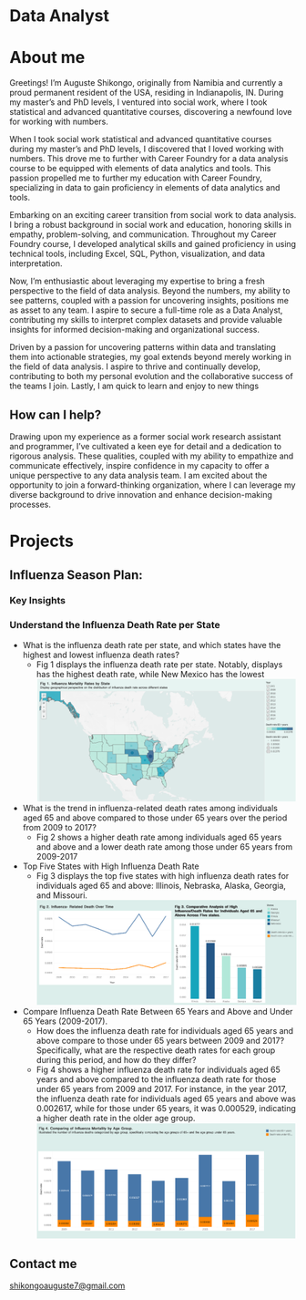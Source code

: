 # Data Analyst
# About me
Greetings! I’m Auguste Shikongo, originally from Namibia and currently a proud permanent resident of the USA, residing in Indianapolis, IN. During my master’s and PhD levels, I ventured into social work, where I took statistical and advanced quantitative courses, discovering a newfound love for working with numbers. 

When I took social work statistical and advanced quantitative courses during my master’s and PhD levels, I discovered that I loved working with numbers. This drove me to further with Career Foundry for a data analysis course to be equipped with elements of data analytics and tools. This passion propelled me to further my education with Career Foundry, specializing in data to gain proficiency in elements of data analytics and tools.

Embarking on an exciting career transition from social work to data analysis. I bring a robust background in social work and education, honoring skills in empathy, problem-solving, and communication. Throughout my Career Foundry course, I developed analytical skills and gained proficiency in using technical tools, including Excel, SQL, Python, visualization, and data interpretation. 

Now, I’m enthusiastic about leveraging my expertise to bring a fresh perspective to the field of data analysis. Beyond the numbers, my ability to see patterns, coupled with a passion for uncovering insights, positions me as asset to any team. I aspire to secure a full-time role as a Data Analyst, contributing my skills to interpret complex datasets and provide valuable insights for informed decision-making and organizational success.

Driven by a passion for uncovering patterns within data and translating them into actionable strategies, my goal extends beyond merely working in the field of data analysis. I aspire to thrive and continually develop, contributing to both my personal evolution and the collaborative success of the teams I join. Lastly, I am quick to learn and enjoy to new things 

## How can I help?
Drawing upon my experience as a former social work research assistant and programmer, I’ve cultivated a keen eye for detail and a dedication to rigorous analysis. These qualities, coupled with my ability to empathize and communicate effectively, inspire confidence in my capacity to offer a unique perspective to any data analysis team. I am excited about the opportunity to join a forward-thinking organization, where I can leverage my diverse background to drive innovation and enhance decision-making processes.

# Projects
## Influenza Season Plan:
### Key Insights
### Understand the Influenza Death Rate per State
- What is the influenza death rate per state, and which states have the highest and lowest influenza death rates?
  - Fig 1 displays the influenza death rate per state. Notably, displays has the highest  death rate, while New Mexico has the lowest
![Figure 1](/assets/AugPortInstaFig1.png) 
- What is the trend in influenza-related death rates among individuals aged 65 and above compared to those under 65 years over the period from 2009 to 2017?
  - Fig 2 shows a higher death rate among individuals aged 65 years and above and a lower death rate among those under 65 years from 2009-2017
- Top Five States with High Influenza Death Rate
  - Fig 3 displays the top five states with high influenza death rates for individuals aged 65 and above: Illinois, Nebraska, Alaska, Georgia, and Missouri.
![Figure 2 and 3](/assets/AugPortInstaFig2+3.png) 
- Compare Influenza Death Rate Between 65 Years and Above and Under 65 Years (2009-2017).
  - How does the influenza death rate for individuals aged 65 years and above compare to those under 65 years between 2009 and 2017? Specifically, what are the respective death rates for each group during this period, and how do they differ?
  - Fig 4 shows a higher influenza death rate for individuals aged 65 years and above compared to the influenza death rate for those under 65 years from 2009 and 2017. For instance, in the year 2017, the influenza death rate for individuals aged 65 years and above was 0.002617, while for those under 65 years, it was 0.000529, indicating a higher death rate in the older age group.
![Figure 4](/assets/AugPortInstaFig4.png) 



## Contact me
[shikongoauguste7@gmail.com](mailto:shikongoauguste7@gmail.com?subject=Mail_from_portfolio_website)

